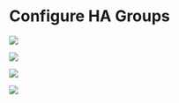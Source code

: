 # Configure HA Groups

![](https://github.com/JonmarCorpuz/SecondBrain/blob/main/Assets1//HA%20Groups%20pt1.jpg)

![](https://github.com/JonmarCorpuz/SecondBrain/blob/main/Assets1//HA%20Groups%20pt2.jpg)

![](https://github.com/JonmarCorpuz/SecondBrain/blob/main/Assets1//HA%20Groups%20pt3.jpg)

![](https://github.com/JonmarCorpuz/SecondBrain/blob/main/Assets1//HA%20Groups%20pt4.jpg)

